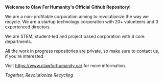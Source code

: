 **Welcome to Claw For Humanity's Official Github Repository!**

We are a non-profitable corporation aiming to revolutionize the way we recycle. We are a startup technology corporation with 20+ volunteers and 3 experienced directors.

We are STEM, student-led and project based corporation with 4 core departments.

All the work in progress repositories are private, so make sure to contact us, if you're interested.

Visit https://www.clawforhumanity.ca/ for more information.


_Together, Revolutionize Recycling_
